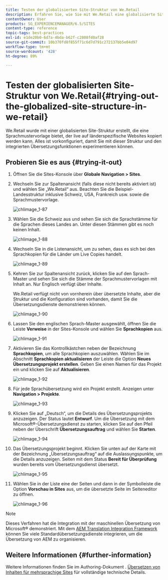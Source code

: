 ```yaml
---
title: Testen der globalisierten Site-Struktur von We.Retail
description: Erfahren Sie, wie Sie mit We.Retail eine globalisierte Site-Struktur in Adobe Experience Manager ausprobieren.
contentOwner: User
products: SG_EXPERIENCEMANAGER/6.5/SITES
content-type: reference
topic-tags: best-practices
exl-id: e1de20b0-6d7a-4bda-b62f-c2808fd0af28
source-git-commit: 10b370fd8f855f71c6d7d791c272137bb5e04d97
workflow-type: tm+mt
source-wordcount: '428'
ht-degree: 89%

---
```


# Testen der globalisierten Site-Struktur von We.Retail{#trying-out-the-globalized-site-structure-in-we-retail}

We.Retail wurde mit einer globalisierten Site-Struktur erstellt, die eine Sprachmustervorlage bietet, der live auf länderspezifische Websites kopiert werden kann. Alles ist vorkonfiguriert, damit Sie mit dieser Struktur und den integrierten Übersetzungsfunktionen experimentieren können.

## Probieren Sie es aus {#trying-it-out}

1. Öffnen Sie die Sites-Konsole über **Globale Navigation > Sites**.
1. Wechseln Sie zur Spaltenansicht (falls diese nicht bereits aktiviert ist) und wählen Sie „We.Retail“ aus. Beachten Sie die Beispiel-Landesstruktur inklusive Schweiz, USA, Frankreich usw. sowie die Sprachmustervorlage.

   ![chlimage_1-87](assets/chlimage_1-87a.png)

1. Wählen Sie die Schweiz aus und sehen Sie sich die Sprachstämme für die Sprachen dieses Landes an. Unter diesen Stämmen gibt es noch keinen Inhalt.

   ![chlimage_1-88](assets/chlimage_1-88a.png)

1. Wechseln Sie in die Listenansicht, um zu sehen, dass es sich bei den Sprachkopien für die Länder um Live Copies handelt.

   ![chlimage_1-89](assets/chlimage_1-89a.png)

1. Kehren Sie zur Spaltenansicht zurück, klicken Sie auf den Sprach-Master und sehen Sie sich die Stämme der Sprachmustervorlagen mit Inhalt an. Nur Englisch verfügt über Inhalte.

   We.Retail verfügt nicht von vornherein über übersetzte Inhalte, aber die Struktur und die Konfiguration sind vorhanden, damit Sie die Übersetzungsdienste demonstrieren können.

   ![chlimage_1-90](assets/chlimage_1-90a.png)

1. Lassen Sie den englischen Sprach-Master ausgewählt, öffnen Sie die Leiste **Verweise** in der Sites-Konsole und wählen Sie **Sprachkopien** aus.

   ![chlimage_1-91](assets/chlimage_1-91.png)

1. Aktivieren Sie das Kontrollkästchen neben der Bezeichnung **Sprachkopien**, um alle Sprachkopien auszuwählen. Wählen Sie im Abschnitt **Sprachkopien aktualisieren** der Leiste die Option **Neues Übersetzungsprojekt erstellen**. Geben Sie einen Namen für das Projekt ein und klicken Sie auf **Aktualisieren**.

   ![chlimage_1-92](assets/chlimage_1-92.png)

1. Für jede Sprachübersetzung wird ein Projekt erstellt. Anzeigen unter **Navigation > Projekte**.

   ![chlimage_1-93](assets/chlimage_1-93.png)

1. Klicken Sie auf „Deutsch“, um die Details des Übersetzungsprojekts anzuzeigen. Der Status lautet **Entwurf**. Um die Übersetzung mit dem Microsoft®-Übersetzungsdienst zu starten, klicken Sie auf den Pfeil neben der Überschrift **Übersetzungsauftrag** und wählen Sie **Starten**.

   ![chlimage_1-94](assets/chlimage_1-94.png)

1. Das Übersetzungsprojekt beginnt. Klicken Sie unten auf der Karte mit der Bezeichnung „Übersetzungsauftrag“ auf die Auslassungspunkte, um die Details anzuzeigen. Seiten mit dem Status **Bereit für Überprüfung** wurden bereits vom Übersetzungsdienst übersetzt.

   ![chlimage_1-95](assets/chlimage_1-95.png)

1. Wählen Sie in der Liste eine der Seiten und dann in der Symbolleiste die Option **Vorschau in Sites** aus, um die übersetzte Seite im Seiteneditor zu öffnen.

   ![chlimage_1-96](assets/chlimage_1-96.png)

>[!NOTE]
>
>Dieses Verfahren hat die Integration mit der maschinellen Übersetzung von Microsoft® demonstriert. Mit dem [AEM Translation Integration Framework](/help/sites-administering/translation.md) können Sie viele Standardübersetzungsdienste integrieren, um die Übersetzung von AEM zu organisieren.

## Weitere Informationen {#further-information}

Weitere Informationen finden Sie im Authoring-Dokument . [Übersetzen von Inhalten für mehrsprachige Sites](/help/sites-administering/translation.md) für vollständige technische Details.
